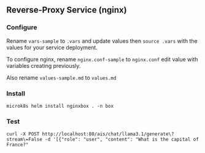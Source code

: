 ## Reverse-Proxy Service (nginx)

### Configure 

Rename `vars-sample` to `.vars` and update values then `source .vars`
with the values for your service deployment.

To configure nginx, rename `nginx.conf-sample` to `nginx.conf`
edit value with variables creating previously.

Also rename `values-sample.md` to `values.md`


### Install

```shell
microk8s helm install nginxbox . -n box
```

### Test

```shell
curl -X POST http://localhost:80/ais/chat/llama3.1/generate\?stream\=False -d '[{"role": "user", "content": "What is the capital of France?"
```

